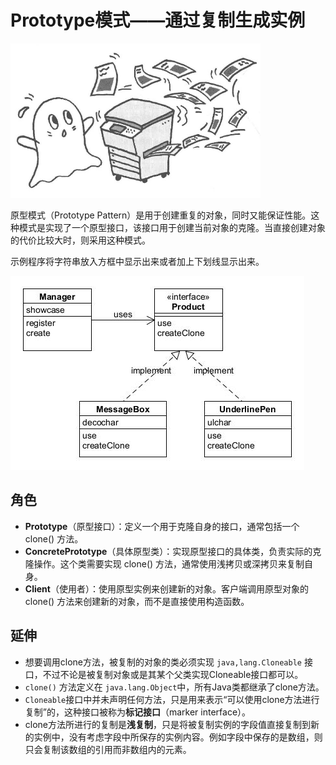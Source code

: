 # Prototype模式——通过复制生成实例

<img src="asset/sketch.jpg"  width=400  alt="sketch"/>

原型模式（Prototype Pattern）是用于创建重复的对象，同时又能保证性能。这种模式是实现了一个原型接口，该接口用于创建当前对象的克隆。当直接创建对象的代价比较大时，则采用这种模式。

示例程序将字符串放入方框中显示出来或者加上下划线显示出来。

![prototype](asset/prototype.jpg)

## 角色
* **Prototype**（原型接口）：定义一个用于克隆自身的接口，通常包括一个 clone() 方法。
* **ConcretePrototype**（具体原型类）：实现原型接口的具体类，负责实际的克隆操作。这个类需要实现 clone() 方法，通常使用浅拷贝或深拷贝来复制自身。
* **Client**（使用者）：使用原型实例来创建新的对象。客户端调用原型对象的 clone() 方法来创建新的对象，而不是直接使用构造函数。


## 延伸

* 想要调用clone方法，被复制的对象的类必须实现 `java,lang.Cloneable` 接口，不过不论是被复制对象或是其某个父类实现Cloneable接口都可以。
* `clone()` 方法定义在 `java.lang.Object`中，所有Java类都继承了clone方法。
* `Cloneable`接口中并未声明任何方法，只是用来表示“可以使用clone方法进行复制”的，这种接口被称为**标记接口**（marker interface）。
* clone方法所进行的复制是**浅复制**，只是将被复制实例的字段值直接复制到新的实例中，没有考虑字段中所保存的实例内容。例如字段中保存的是数组，则只会复制该数组的引用而非数组内的元素。